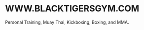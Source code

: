 WWW.BLACKTIGERSGYM.COM
======================

Personal Training, Muay Thai, Kickboxing, Boxing, and MMA.
